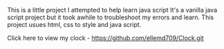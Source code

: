 This is a little project I attempted to help learn java script 
It's a vanilla java script project but it took awhile to troubleshoot my errors and learn. 
This project usues html, css to style and java script.

Click here to view my clock - https://github.com/ellemd709/Clock.git



